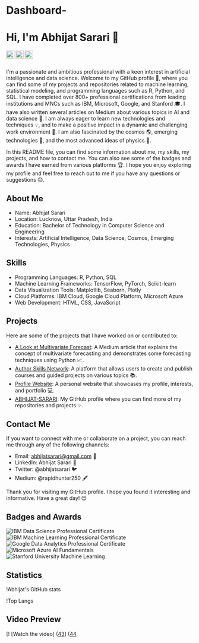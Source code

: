 # Dashboard-
# Hi, I'm Abhijat Sarari 👋

<a href="https://twitter.com/abhijatsarari">
  <img align="left" alt="Abhijat Sarari | Twitter" width="22px" src="https://raw.githubusercontent.com/peterthehan/peterthehan/master/assets/twitter.svg" />
</a>
<a href="https://www.linkedin.com/in/abhijat-sarari-0a7b5b1a0/">
  <img align="left" alt="Abhijat Sarari | LinkedIn" width="22px" src="https://raw.githubusercontent.com/peterthehan/peterthehan/master/assets/linkedin.svg" />
</a>
<a href="https://medium.com/@rapidhunter250">
  <img align="left" alt="Abhijat Sarari | Medium" width="22px" src="https://raw.githubusercontent.com/peterthehan/peterthehan/master/assets/medium.svg" />
</a>

<br />
<br />

I'm a passionate and ambitious professional with a keen interest in artificial intelligence and data science. Welcome to my GitHub profile 🙌, where you can find some of my projects and repositories related to machine learning, statistical modeling, and programming languages such as R, Python, and SQL. I have completed over 800+ professional certifications from leading institutions and MNCs such as IBM, Microsoft, Google, and Stanford 🎓. I have also written several articles on Medium about various topics in AI and data science 📝. I am always eager to learn new technologies and techniques 💡, and to make a positive impact in a dynamic and challenging work environment 💯. I am also fascinated by the cosmos 🌎, emerging technologies 🚀, and the most advanced ideas of physics 🔭.

In this README file, you can find some information about me, my skills, my projects, and how to contact me. You can also see some of the badges and awards I have earned from various platforms 🏆. I hope you enjoy exploring my profile and feel free to reach out to me if you have any questions or suggestions 😊.

## About Me

- Name: Abhijat Sarari
- Location: Lucknow, Uttar Pradesh, India
- Education: Bachelor of Technology in Computer Science and Engineering
- Interests: Artificial Intelligence, Data Science, Cosmos, Emerging Technologies, Physics

## Skills

- Programming Languages: R, Python, SQL
- Machine Learning Frameworks: TensorFlow, PyTorch, Scikit-learn
- Data Visualization Tools: Matplotlib, Seaborn, Plotly
- Cloud Platforms: IBM Cloud, Google Cloud Platform, Microsoft Azure
- Web Development: HTML, CSS, JavaScript

## Projects

Here are some of the projects that I have worked on or contributed to:

- [A Look at Multivariate Forecast](https://bootcamp.uxdesign.cc/how-to-design-an-attractive-github-profile-readme-3618d6c53783): A Medium article that explains the concept of multivariate forecasting and demonstrates some forecasting techniques using Python 📈.
- [Author Skills Network](https://dev.to/m0nica/how-to-create-a-github-profile-readme-1paj): A platform that allows users to create and publish courses and guided projects on various topics 📚.
- [Profile Website](https://yushi95.medium.com/how-to-create-a-beautiful-readme-for-your-github-profile-36957caa711c): A personal website that showcases my profile, interests, and portfolio 💻.
- [ABHIJAT-SARARI](https://plainenglish.io/blog/how-to-create-an-awesome-github-profile-readme-a474d5b45645): My GitHub profile where you can find more of my repositories and projects ✨.

## Contact Me

If you want to connect with me or collaborate on a project, you can reach me through any of the following channels:

- Email: abhijatsarari@gmail.com 📧
- LinkedIn: Abhijat Sarari 💼
- Twitter: @abhijatsarari 🐦
- Medium: @rapidhunter250 🖋

Thank you for visiting my GitHub profile. I hope you found it interesting and informative. Have a great day! 😊

## Badges and Awards

<img src="https://img.shields.io/badge/IBM%20Data%20Science-Professional%20Certificate-blue" alt="IBM Data Science Professional Certificate" />
<img src="https://img.shields.io/badge/IBM%20Machine%20Learning-Professional%20Certificate-orange" alt="IBM Machine Learning Professional Certificate" />
<img src="https://img.shields.io/badge/Google%20Data%20Analytics-Professional%20Certificate-green" alt="Google Data Analytics Professional Certificate" />
<img src="https://img.shields.io/badge/Microsoft%20Azure-AI%20Fundamentals-red" alt="Microsoft Azure AI Fundamentals" />
<img src="https://img.shields.io/badge/Stanford%20University-Machine%20Learning-yellow" alt="Stanford University Machine Learning" />

## Statistics

!Abhijat's GitHub stats

!Top Langs

## Video Preview

[! [Watch the video] ([43](https://img.youtube.com/vi/APOPm01BVrk/hqdefault.jpg%29)] ([44](https://www.youtube.com/embed/APOPm01BVrk%29)

